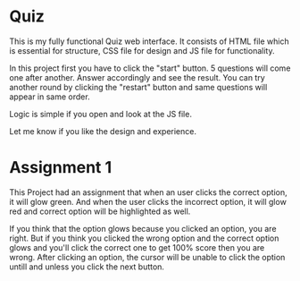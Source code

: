# Quiz
This is my fully functional Quiz web interface. It consists of HTML file which is essential for structure, CSS file for design and JS file for functionality.

In this project first you have to click the "start" button.
5 questions will come one after another.
Answer accordingly and see the result.
You can try another round by clicking the "restart" button and same questions will appear in same order.

Logic is simple if you open and look at the JS file.

Let me know if you like the design and experience.

# Assignment 1

This Project had an assignment that when an user clicks the correct option, it will glow green.
And when the user clicks the incorrect option, it will glow red and correct option will be highlighted as well.

If you think that the option glows because you clicked an option, you are right.
But if you think you clicked the wrong option and the correct option glows and you'll click the correct one to get 100% score then you are wrong.
After clicking an option, the cursor will be unable to click the option untill and unless you click the next button.
